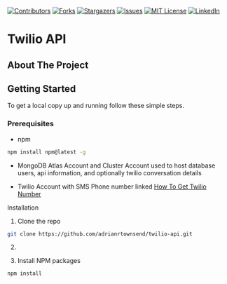 <!-- 
ok so notes about the readme

* 




-->
<!-- 
Credit to readme template author: 
https://github.com/othneildrew/Best-README-Template/blob/master/BLANK_README.md 
Thank you!
-->
[![Contributors][contributors-shield]][contributors-url]
[![Forks][forks-shield]][forks-url]
[![Stargazers][stars-shield]][stars-url]
[![Issues][issues-shield]][issues-url]
[![MIT License][license-shield]][license-url]
[![LinkedIn][linkedin-shield]][linkedin-url]

# Twilio API

## About The Project


## Getting Started
To get a local copy up and running follow these simple steps.

### Prerequisites
* npm
```sh
npm install npm@latest -g
```

* MongoDB Atlas Account and Cluster
Account used to host database users, api information, and optionally twilio conversation details

* Twilio Account with SMS Phone number linked
[How To Get Twilio Number](https://www.twilio.com/docs/phone-numbers)

Installation
1. Clone the repo
```sh
git clone https://github.com/adrianrtownsend/twilio-api.git
```

2. 

3. Install NPM packages
```sh
npm install
```

<!-- MARKDOWN LINKS & IMAGES -->
<!-- https://www.markdownguide.org/basic-syntax/#reference-style-links -->
[contributors-shield]: https://img.shields.io/github/contributors/adrianrtownsend/twilio-api.svg?style=for-the-badge
[contributors-url]: https://github.com/adrianrtownsend/twilio-api/graphs/contributors
[forks-shield]: https://img.shields.io/github/forks/adrianrtownsend/twilio-api.svg?style=for-the-badge
[forks-url]: https://github.com/adrianrtownsend/twilio-api/network/members
[stars-shield]: https://img.shields.io/github/stars/adrianrtownsend/twilio-api.svg?style=for-the-badge
[stars-url]: https://github.com/adrianrtownsend/twilio-api/stargazers
[issues-shield]: https://img.shields.io/github/issues/adrianrtownsend/twilio-api.svg?style=for-the-badge
[issues-url]: https://github.com/adrianrtownsend/twilio-api/issues
[license-shield]: https://img.shields.io/github/license/adrianrtownsend/twilio-api.svg?style=for-the-badge
[license-url]: https://github.com/adrianrtownsend/twilio-api/blob/master/LICENSE.txt
[linkedin-shield]: https://img.shields.io/badge/-LinkedIn-black.svg?style=for-the-badge&logo=linkedin&colorB=555
[linkedin-url]: https://linkedin.com/in/adrianrtownsend
